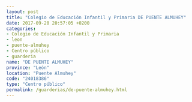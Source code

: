 ```yaml
---
layout: post
title: "Colegio de Educación Infantil y Primaria DE PUENTE ALMUHEY"
date: 2017-09-20 20:57:05 +0200
categories:
- Colegio de Educación Infantil y Primaria
- leon
- puente-almuhey
- Centro público
- guarderia
name: "DE PUENTE ALMUHEY"
province: "León"
location: "Puente Almuhey"
code: "24018386"
type: "Centro público"
permalink: /guarderias/de-puente-almuhey.html
---
```


